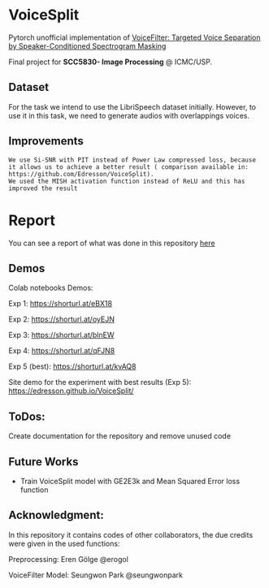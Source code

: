 # VoiceSplit

Pytorch unofficial implementation of [VoiceFilter: Targeted Voice Separation by Speaker-Conditioned Spectrogram Masking](https://arxiv.org/abs/1810.04826)


Final project for **SCC5830- Image Processing** @ ICMC/USP.

## Dataset
For the task we intend to use the LibriSpeech dataset initially. However, to use it in this task, we need to generate audios with overlappings voices.

## Improvements
    We use Si-SNR with PIT instead of Power Law compressed loss, because it allows us to achieve a better result ( comparison available in: https://github.com/Edresson/VoiceSplit).
    We used the MISH activation function instead of ReLU and this has improved the result

# Report
You can see a report of what was done in this repository [here](https://github.com/Edresson/VoiceSplit/blob/master/Final%20Report.pdf)

## Demos
Colab notebooks Demos:

Exp 1: https://shorturl.at/eBX18

Exp 2: https://shorturl.at/oyEJN

Exp 3: https://shorturl.at/blnEW

Exp 4: https://shorturl.at/qFJN8

Exp 5 (best): https://shorturl.at/kvAQ8

Site demo for the experiment with best results (Exp 5): https://edresson.github.io/VoiceSplit/
## ToDos:
Create documentation for the repository and
remove unused code

## Future Works

* Train VoiceSplit model with GE2E3k and Mean Squared Error loss function

## Acknowledgment:
In this repository it contains codes of other collaborators, the due credits were given in the used functions:

Preprocessing: Eren Gölge @erogol

VoiceFilter Model: Seungwon Park @seungwonpark
